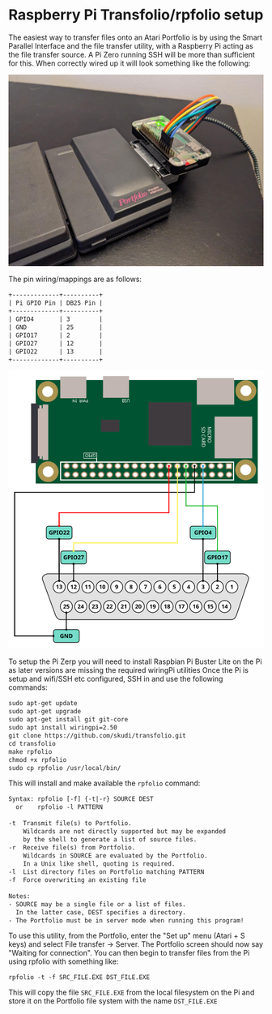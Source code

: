 # Raspberry Pi Transfolio/rpfolio setup

The easiest way to transfer files onto an Atari Portfolio is by using the Smart Parallel Interface and the file transfer utility, with a Raspberry Pi acting as the file transfer source.
A Pi Zero running SSH will be more than sufficient for this. When correctly wired up it will look something like the following:

![Picture of wired up Pi Zero for rpfolio](/docs/gfx/images/rpfolio-pizero.jpeg)

The pin wiring/mappings are as follows:

```
+-------------+----------+
| Pi GPIO Pin | DB25 Pin |
+-------------+----------+
| GPIO4       | 3        |
| GND         | 25       |
| GPIO17      | 2        |
| GPIO27      | 12       |
| GPIO22      | 13       |
+-------------+----------+
```

![rpfolio Wiring diagram of Raspberry Pi Zero](/docs/gfx/images/pofo-rpfolio.svg)

To setup the Pi Zerp you will need to install Raspbian Pi Buster Lite on the Pi as later versions are missing the required wiringPi utilities
Once the Pi is setup and wifi/SSH etc configured, SSH in and use the following commands:

```
sudo apt-get update
sudo apt-get upgrade
sudo apt-get install git git-core
sudo apt install wiringpi=2.50
git clone https://github.com/skudi/transfolio.git
cd transfolio
make rpfolio
chmod +x rpfolio
sudo cp rpfolio /usr/local/bin/
```

This will install and make available the `rpfolio` command:

```
Syntax: rpfolio [-f] {-t|-r} SOURCE DEST 
  or    rpfolio -l PATTERN 

-t  Transmit file(s) to Portfolio.
    Wildcards are not directly supported but may be expanded
    by the shell to generate a list of source files.
-r  Receive file(s) from Portfolio.
    Wildcards in SOURCE are evaluated by the Portfolio.
    In a Unix like shell, quoting is required.
-l  List directory files on Portfolio matching PATTERN 
-f  Force overwriting an existing file 

Notes:
- SOURCE may be a single file or a list of files.
  In the latter case, DEST specifies a directory.
- The Portfolio must be in server mode when running this program!
```

To use this utility, from the Portfolio, enter the "Set up" menu (Atari + S keys) and select File transfer -> Server. The Portfolio screen should now say "Waiting for connection".
You can then begin to transfer files from the Pi using rpfolio with something like:

```
rpfolio -t -f SRC_FILE.EXE DST_FILE.EXE
```

This will copy the file `SRC_FILE.EXE` from the local filesystem on the Pi and store it on the Portfolio file system with the name `DST_FILE.EXE`

